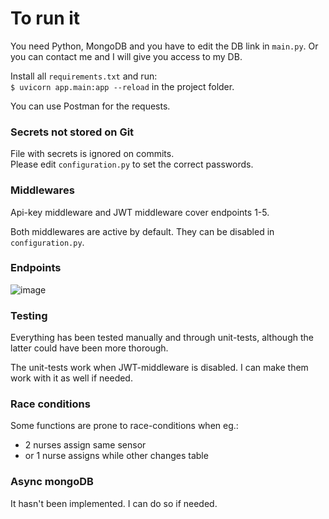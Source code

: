 # To run it
You need Python, MongoDB and you have to edit the DB link in `main.py`. 
Or you can contact me and I will give you access to my DB.

Install all `requirements.txt` and run:   
`$ uvicorn app.main:app --reload`
in the project folder.

You can use Postman for the requests.


### Secrets not stored on Git
File with secrets is ignored on commits.   
Please edit `configuration.py` to set the correct 
passwords.


### Middlewares
Api-key middleware and JWT middleware cover endpoints 1-5.

Both middlewares are active by default. 
They can be disabled in `configuration.py`. 

### Endpoints
![image](https://user-images.githubusercontent.com/10809024/132179743-24a93e4b-8f9b-4aa7-8aac-e08dcd808de9.png)


### Testing
Everything has been tested manually 
and through unit-tests, although the latter could 
have been more thorough. 

The unit-tests work when JWT-middleware is disabled.
I can make them work with it as well if needed.


### Race conditions

Some functions are prone to race-conditions when eg.: 
- 2 nurses assign same sensor
- or 1 nurse assigns while other changes table

### Async mongoDB
It hasn't been implemented. I can do so if needed.

